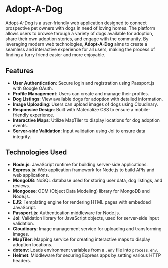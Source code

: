 # Adopt-A-Dog

Adopt-A-Dog is a user-friendly web application designed to connect prospective pet owners with dogs in need of loving homes. The platform allows users to browse through a variety of dogs available for adoption, share their own adoption stories, and engage with the community. By leveraging modern web technologies, **Adopt-A-Dog** aims to create a seamless and interactive experience for all users, making the process of finding a furry friend easier and more enjoyable.

## Features

- **User Authentication**: Secure login and registration using Passport.js with Google OAuth.
- **Profile Management**: Users can create and manage their profiles.
- **Dog Listings**: View available dogs for adoption with detailed information.
- **Image Uploading**: Users can upload images of dogs using Cloudinary.
- **Responsive Design**: Built with Materialize CSS to ensure a mobile-friendly experience.
- **Interactive Maps**: Utilize MapTiler to display locations for dog adoption events.
- **Server-side Validation**: Input validation using Joi to ensure data integrity.

## Technologies Used

- **Node.js**: JavaScript runtime for building server-side applications.
- **Express.js**: Web application framework for Node.js to build APIs and web applications.
- **MongoDB**: NoSQL database used for storing user data, dog listings, and reviews.
- **Mongoose**: ODM (Object Data Modeling) library for MongoDB and Node.js.
- **EJS**: Templating engine for rendering HTML pages with embedded JavaScript.
- **Passport.js**: Authentication middleware for Node.js.
- **Joi**: Validation library for JavaScript objects, used for server-side input validation.
- **Cloudinary**: Image management service for uploading and transforming images.
- **MapTiler**: Mapping service for creating interactive maps to display adoption locations.
- **dotenv**: Loads environment variables from a `.env` file into `process.env`.
- **Helmet**: Middleware for securing Express apps by setting various HTTP headers.
